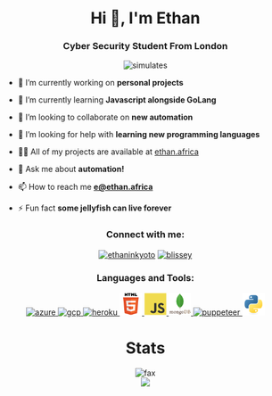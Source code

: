 <h1 align="center">Hi 👋, I'm Ethan</h1>
<h3 align="center">Cyber Security Student From London</h3>

<p align="center"> <img src="https://komarev.com/ghpvc/?username=simulates&label=Profile%20views&color=0e75b6&style=flat" alt="simulates" /> </p>

- 🔭 I’m currently working on **personal projects**

- 🌱 I’m currently learning **Javascript alongside GoLang**

- 👯 I’m looking to collaborate on **new automation**

- 🤝 I’m looking for help with **learning new programming languages**

- 👨‍💻 All of my projects are available at [ethan.africa](ethan.africa)

- 💬 Ask me about **automation!**

- 📫 How to reach me **e@ethan.africa**

- ⚡ Fun fact **some jellyfish can live forever**

<h3 align="center">Connect with me:</h3>
<p align="center">
<a href="https://twitter.com/ethaninkyoto" target="blank"><img align="center" src="https://raw.githubusercontent.com/rahuldkjain/github-profile-readme-generator/master/src/images/icons/Social/twitter.svg" alt="ethaninkyoto" height="30" width="40" /></a>
<a href="https://instagram.com/blissey" target="blank"><img align="center" src="https://raw.githubusercontent.com/rahuldkjain/github-profile-readme-generator/master/src/images/icons/Social/instagram.svg" alt="blissey" height="30" width="40" /></a>
</p>

<h3 align="center">Languages and Tools:</h3>
<p align="center"> <a href="https://azure.microsoft.com/en-in/" target="_blank" rel="noreferrer"> <img src="https://www.vectorlogo.zone/logos/microsoft_azure/microsoft_azure-icon.svg" alt="azure" width="40" height="40"/> </a> <a href="https://cloud.google.com" target="_blank" rel="noreferrer"> <img src="https://www.vectorlogo.zone/logos/google_cloud/google_cloud-icon.svg" alt="gcp" width="40" height="40"/> </a> <a href="https://heroku.com" target="_blank" rel="noreferrer"> <img src="https://www.vectorlogo.zone/logos/heroku/heroku-icon.svg" alt="heroku" width="40" height="40"/> </a> <a href="https://www.w3.org/html/" target="_blank" rel="noreferrer"> <img src="https://raw.githubusercontent.com/devicons/devicon/master/icons/html5/html5-original-wordmark.svg" alt="html5" width="40" height="40"/> </a> <a href="https://developer.mozilla.org/en-US/docs/Web/JavaScript" target="_blank" rel="noreferrer"> <img src="https://raw.githubusercontent.com/devicons/devicon/master/icons/javascript/javascript-original.svg" alt="javascript" width="40" height="40"/> </a> <a href="https://www.mongodb.com/" target="_blank" rel="noreferrer"> <img src="https://raw.githubusercontent.com/devicons/devicon/master/icons/mongodb/mongodb-original-wordmark.svg" alt="mongodb" width="40" height="40"/> </a> <a href="https://github.com/puppeteer/puppeteer" target="_blank" rel="noreferrer"> <img src="https://www.vectorlogo.zone/logos/pptrdev/pptrdev-official.svg" alt="puppeteer" width="40" height="40"/> </a> <a href="https://www.python.org" target="_blank" rel="noreferrer"> <img src="https://raw.githubusercontent.com/devicons/devicon/master/icons/python/python-original.svg" alt="python" width="40" height="40"/> </a> </p>

<h1 align="center"> Stats</h1>

<p align="center"> <img src="https://komarev.com/ghpvc/?username=simulates&color=blue" alt="fax" width="" height="">
<br>
<img src="https://github-readme-stats.vercel.app/api?username=simulates&show_icons=true&theme=aura_dark">
